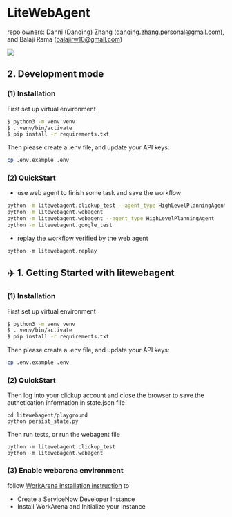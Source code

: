 # LiteWebAgent
repo owners: Danni (Danqing) Zhang (danqing.zhang.personal@gmail.com), and Balaji Rama (balajirw10@gmail.com)

<a href='https://discord.gg/gqap9bzk'><img src='https://img.shields.io/badge/Community-Discord-8A2BE2'></a>


## 2. Development mode
### (1) Installation
First set up virtual environment
```bash
$ python3 -m venv venv
$ . venv/bin/activate
$ pip install -r requirements.txt
```

Then please create a .env file, and update your API keys:

```bash
cp .env.example .env
```

### (2) QuickStart
* use web agent to finish some task and save the workflow
```bash
python -m litewebagent.clickup_test --agent_type HighLevelPlanningAgent
python -m litewebagent.webagent
python -m litewebagent.webagent --agent_type HighLevelPlanningAgent
python -m litewebagent.google_test
```
* replay the workflow verified by the web agent
```
python -m litewebagent.replay
```

## ✈️ 1. Getting Started with litewebagent

### (1) Installation
First set up virtual environment
```bash
$ python3 -m venv venv
$ . venv/bin/activate
$ pip install -r requirements.txt
```

Then please create a .env file, and update your API keys:

```bash
cp .env.example .env
```

### (2) QuickStart
Then log into your clickup account and close the browser to save the authetication information in state.json file

```
cd litewebagent/playground
python persist_state.py
```

Then run tests, or run the webagent file
```
python -m litewebagent.clickup_test
python -m litewebagent.webagent
```


### (3) Enable webarena environment
follow [WorkArena installation instruction](https://github.com/ServiceNow/WorkArena?tab=readme-ov-file#getting-started) to
* Create a ServiceNow Developer Instance
* Install WorkArena and Initialize your Instance